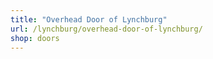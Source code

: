 ```yaml
---
title: "Overhead Door of Lynchburg"
url: /lynchburg/overhead-door-of-lynchburg/
shop: doors
---
```

